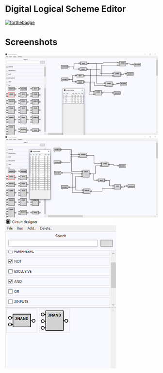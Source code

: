 # Digital Logical Scheme Editor
[![forthebadge](https://forthebadge.com/images/badges/powered-by-black-magic.svg)](https://forthebadge.com)
# Screenshots
![Alt text](/Screenshots/Screenshot_1.png?raw=true "2-bit binary decoder")
![Alt text](/Screenshots/Screenshot_2.png?raw=true "Random circuit")
![Alt text](/Screenshots/Screenshot_3.png?raw=true "Library search")